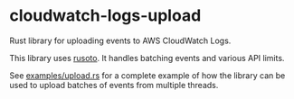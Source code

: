 # cloudwatch-logs-upload

Rust library for uploading events to AWS CloudWatch Logs.

This library uses [rusoto](https://github.com/rusoto/rusoto). It
handles batching events and various API limits.

See [examples/upload.rs](examples/upload.rs) for a complete example of
how the library can be used to upload batches of events from multiple
threads.
